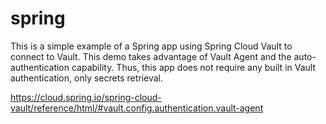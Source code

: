 # spring

This is a simple example of a Spring app using Spring Cloud Vault to connect to Vault. This demo takes advantage of Vault Agent and the auto-authentication capability. Thus, this app does not require any built in Vault authentication, only secrets retrieval.

https://cloud.spring.io/spring-cloud-vault/reference/html/#vault.config.authentication.vault-agent
